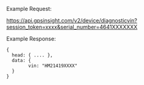 Example Request:

https://api.gpsinsight.com/v2/device/diagnosticvin?session_token=xxxx&serial_number=4641XXXXXXX

Example Response:

    {
      head: { .... },
      data: {
            vin: "HM21419XXXX"
      }
    }
